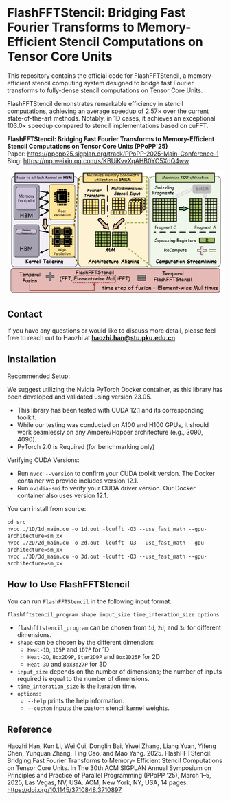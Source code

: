 # FlashFFTStencil: Bridging Fast Fourier Transforms to Memory-Efficient Stencil Computations on Tensor Core Units

This repository contains the official code for FlashFFTStencil, a memory-efficient stencil computing system designed to bridge fast Fourier transforms to fully-dense stencil computations on Tensor Core Units.

FlashFFTStencil demonstrates remarkable efficiency in stencil computations, achieving an average speedup of 2.57× over the current state-of-the-art methods. Notably, in 1D cases, it achieves an exceptional 103.0× speedup compared to stencil implementations based on cuFFT.


**FlashFFTStencil: Bridging Fast Fourier Transforms to Memory-Efficient Stencil Computations on Tensor Core Units (PPoPP'25)** \
Paper: https://ppopp25.sigplan.org/track/PPoPP-2025-Main-Conference-1 \
Blog: https://mp.weixin.qq.com/s/KBUiKvvXqAHB0YC5XdQ4ww


![FlashFFTStencil](assets/intro.png)

## Contact

If you have any questions or would like to discuss more detail, please feel free to reach out to Haozhi at **haozhi.han@stu.pku.edu.cn**.


## Installation

Recommended Setup:

We suggest utilizing the Nvidia PyTorch Docker container, as this library has been developed and validated using version 23.05.

* This library has been tested with CUDA 12.1 and its corresponding toolkit.
* While our testing was conducted on A100 and H100 GPUs, it should work seamlessly on any Ampere/Hopper architecture (e.g., 3090, 4090).
* PyTorch 2.0 is Required (for benchmarking only)

Verifying CUDA Versions:
* Run `nvcc --version` to confirm your CUDA toolkit version. The Docker container we provide includes version 12.1.
* Run `nvidia-smi` to verify your CUDA driver version. Our Docker container also uses version 12.1.

You can install from source:
```
cd src
nvcc ./1D/1d_main.cu -o 1d.out -lcufft -O3 --use_fast_math --gpu-architecture=sm_xx
nvcc ./2D/2d_main.cu -o 2d.out -lcufft -O3 --use_fast_math --gpu-architecture=sm_xx
nvcc ./3D/3d_main.cu -o 3d.out -lcufft -O3 --use_fast_math --gpu-architecture=sm_xx
```


## How to Use FlashFFTStencil

You can run `FlashFFTStencil` in the following input format.
```
flashfftstencil_program shape input_size time_interation_size options
```
- `flashfftstencil_program` can be chosen from `1d`, `2d`, and `3d` for different dimensions.
- `shape` can be chosen by the different dimension:
    - `Heat-1D`, `1D5P` and `1D7P` for 1D
    - `Heat-2D`, `Box2D9P`, `Star2D9P` and `Box2D25P` for 2D
    - `Heat-3D` and `Box3d27P` for 3D
- `input_size` depends on the number of dimensions; the number of inputs required is equal to the number of dimensions.
- `time_interation_size` is the iteration time.
- `options`:
    - `--help` prints the help information.
    - `--custom` inputs the custom stencil kernel weights.



## Reference

Haozhi Han, Kun Li, Wei Cui, Donglin Bai, Yiwei Zhang, Liang
Yuan, Yifeng Chen, Yunquan Zhang, Ting Cao, and Mao Yang. 2025.
FlashFFTStencil: Bridging Fast Fourier Transforms to Memory-
Efficient Stencil Computations on Tensor Core Units. In The 30th
ACM SIGPLAN Annual Symposium on Principles and Practice of
Parallel Programming (PPoPP ’25), March 1–5, 2025, Las Vegas, NV,
USA. ACM, New York, NY, USA, 14 pages. https://doi.org/10.1145/3710848.3710897

